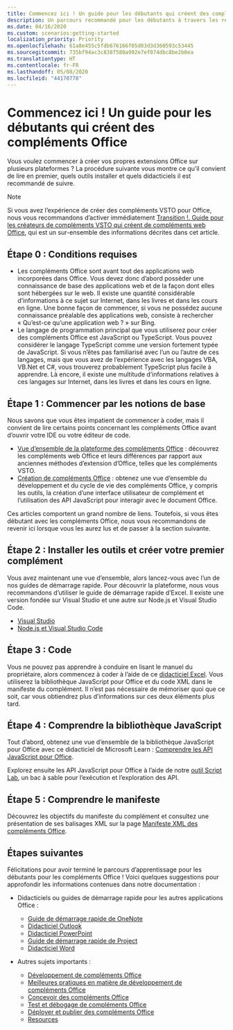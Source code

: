 ```yaml
---
title: Commencez ici ! Un guide pour les débutants qui créent des compléments Office
description: Un parcours recommandé pour les débutants à travers les ressources d’apprentissage pour les compléments Office.
ms.date: 04/16/2020
ms.custom: scenarios:getting-started
localization_priority: Priority
ms.openlocfilehash: 61a8e455c5fdb676166f05d03d3d360593c53445
ms.sourcegitcommit: 735bf94ac3c838f580a992e7ef074dbc8be2b0ea
ms.translationtype: HT
ms.contentlocale: fr-FR
ms.lasthandoff: 05/08/2020
ms.locfileid: "44170778"
---
```

# <a name="start-here-a-guide-for-beginners-making-office-add-ins"></a>Commencez ici ! Un guide pour les débutants qui créent des compléments Office

Vous voulez commencer à créer vos propres extensions Office sur plusieurs plateformes ? La procédure suivante vous montre ce qu’il convient de lire en premier, quels outils installer et quels didacticiels il est recommandé de suivre.

> [!NOTE]
> Si vous avez l’expérience de créer des compléments VSTO pour Office, nous vous recommandons d’activer immédiatement [Transition !. Guide pour les créateurs de compléments VSTO qui créent de compléments web Office](learning-path-transition.md), qui est un sur-ensemble des informations décrites dans cet article.

## <a name="step-0-prerequisites"></a>Étape 0 : Conditions requises

- Les compléments Office sont avant tout des applications web incorporées dans Office. Vous devez donc d’abord posséder une connaissance de base des applications web et de la façon dont elles sont hébergées sur le web. Il existe une quantité considérable d’informations à ce sujet sur Internet, dans les livres et dans les cours en ligne. Une bonne façon de commencer, si vous ne possédez aucune connaissance préalable des applications web, consiste à rechercher « Qu’est-ce qu’une application web ? » sur Bing.
- Le langage de programmation principal que vous utiliserez pour créer des compléments Office est JavaScript ou TypeScript. Vous pouvez considérer le langage TypeScript comme une version fortement typée de JavaScript. Si vous n’êtes pas familiarisé avec l’un ou l’autre de ces langages, mais que vous avez de l’expérience avec les langages VBA, VB.Net et C#, vous trouverez probablement TypeScript plus facile à apprendre. Là encore, il existe une multitude d’informations relatives à ces langages sur Internet, dans les livres et dans les cours en ligne.

## <a name="step-1-begin-with-fundamentals"></a>Étape 1 : Commencer par les notions de base

Nous savons que vous êtes impatient de commencer à coder, mais il convient de lire certains points concernant les compléments Office avant d’ouvrir votre IDE ou votre éditeur de code.

- [Vue d’ensemble de la plateforme des compléments Office](office-add-ins.md) : découvrez les compléments web Office et leurs différences par rapport aux anciennes méthodes d’extension d’Office, telles que les compléments VSTO.
- [Création de compléments Office](office-add-ins-fundamentals.md) : obtenez une vue d’ensemble du développement et du cycle de vie des compléments Office, y compris les outils, la création d’une interface utilisateur de complément et l’utilisation des API JavaScript pour interagir avec le document Office.

Ces articles comportent un grand nombre de liens. Toutefois, si vous êtes débutant avec les compléments Office, nous vous recommandons de revenir ici lorsque vous les aurez lus et de passer à la section suivante.

## <a name="step-2-install-tools-and-create-your-first-add-in"></a>Étape 2 : Installer les outils et créer votre premier complément

Vous avez maintenant une vue d’ensemble, alors lancez-vous avec l’un de nos guides de démarrage rapide. Pour découvrir la plateforme, nous vous recommandons d’utiliser le guide de démarrage rapide d’Excel. Il existe une version fondée sur Visual Studio et une autre sur Node.js et Visual Studio Code.

- [Visual Studio](../quickstarts/excel-quickstart-jquery.md?tabs=visualstudio)
- [Node.js et Visual Studio Code](../quickstarts/excel-quickstart-jquery.md?tabs=yeomangenerator)

## <a name="step-3-code"></a>Étape 3 : Code

Vous ne pouvez pas apprendre à conduire en lisant le manuel du propriétaire, alors commencez à coder à l’aide de ce [didacticiel Excel](../tutorials/excel-tutorial.md). Vous utiliserez la bibliothèque JavaScript pour Office et du code XML dans le manifeste du complément. Il n’est pas nécessaire de mémoriser quoi que ce soit, car vous obtiendrez plus d’informations sur ces deux éléments plus tard.

## <a name="step-4-understand-the-javascript-library"></a>Étape 4 : Comprendre la bibliothèque JavaScript

Tout d’abord, obtenez une vue d’ensemble de la bibliothèque JavaScript pour Office avec ce didacticiel de Microsoft Learn : [Comprendre les API JavaScript pour Office](https://docs.microsoft.com/learn/modules/understand-office-javascript-apis/index).

Explorez ensuite les API JavaScript pour Office à l’aide de notre [outil Script Lab](explore-with-script-lab.md), un bac à sable pour l’exécution et l’exploration des API.

## <a name="step-5-understand-the-manifest"></a>Étape 5 : Comprendre le manifeste

Découvrez les objectifs du manifeste du complément et consultez une présentation de ses balisages XML sur la page [Manifeste XML des compléments Office](../develop/add-in-manifests.md).

## <a name="next-steps"></a>Étapes suivantes

Félicitations pour avoir terminé le parcours d’apprentissage pour les débutants pour les compléments Office ! Voici quelques suggestions pour approfondir les informations contenues dans notre documentation :

- Didacticiels ou guides de démarrage rapide pour les autres applications Office :

  - [Guide de démarrage rapide de OneNote](../quickstarts/onenote-quickstart.md)
  - [Didacticiel Outlook](/outlook/add-ins/addin-tutorial)
  - [Didacticiel PowerPoint](../tutorials/powerpoint-tutorial.md)
  - [Guide de démarrage rapide de Project](../quickstarts/project-quickstart.md)
  - [Didacticiel Word](../tutorials/word-tutorial.md)

- Autres sujets importants :

  - [Développement de compléments Office](../develop/develop-overview.md)
  - [Meilleures pratiques en matière de développement de compléments Office](../concepts/add-in-development-best-practices.md)
  - [Concevoir des compléments Office](../design/add-in-design.md)
  - [Test et débogage de compléments Office](../testing/test-debug-office-add-ins.md)
  - [Déployer et publier des compléments Office](../publish/publish.md)
  - [Resources](../resources/resources-links-help.md)
